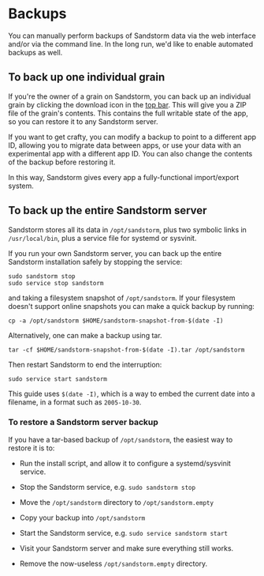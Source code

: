# Backups

You can manually perform backups of Sandstorm data via the web interface and/or via the command line.
In the long run, we'd like to enable automated backups as well.

## To back up one individual grain

If you're the owner of a grain on Sandstorm, you can back up an individual grain by clicking the
download icon in the [top bar](../using/top-bar.md). This will give you a ZIP file of the grain's
contents. This contains the full writable state of the app, so you can restore it to any Sandstorm
server.

If you want to get crafty, you can modify a backup to point to a different app ID, allowing you to
migrate data between apps, or use your data with an experimental app with a different app ID. You
can also change the contents of the backup before restoring it.

In this way, Sandstorm gives every app a fully-functional import/export system.

## To back up the entire Sandstorm server

Sandstorm stores all its data in `/opt/sandstorm`, plus two symbolic links in `/usr/local/bin`, plus
a service file for systemd or sysvinit.

If you run your own Sandstorm server, you can back up the entire Sandstorm installation safely by
stopping the service:

    sudo sandstorm stop
    sudo service stop sandstorm

and taking a filesystem snapshot of `/opt/sandstorm`. If your filesystem doesn't support online
snapshots you can make a quick backup by running:

    cp -a /opt/sandstorm $HOME/sandstorm-snapshot-from-$(date -I)

Alternatively, one can make a backup using tar.

    tar -cf $HOME/sandstorm-snapshot-from-$(date -I).tar /opt/sandstorm

Then restart Sandstorm to end the interruption:

    sudo service start sandstorm

This guide uses `$(date -I)`, which is a way to embed the current date into a filename, in a format
such as `2005-10-30`.

### To restore a Sandstorm server backup

If you have a tar-based backup of `/opt/sandstorm`, the easiest way to restore it is to:

- Run the install script, and allow it to configure a systemd/sysvinit service.

- Stop the Sandstorm service, e.g. `sudo sandstorm stop`

- Move the `/opt/sandstorm` directory to `/opt/sandstorm.empty`

- Copy your backup into `/opt/sandstorm`

- Start the Sandstorm service, e.g. `sudo service sandstorm start`

- Visit your Sandstorm server and make sure everything still works.

- Remove the now-useless `/opt/sandstorm.empty` directory.

